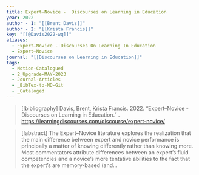 ```yaml
---
title: Expert–Novice -  Discourses on Learning in Education
year: 2022
author - 1: "[[Brent Davis]]"
author - 2: "[[Krista Francis]]"
key: "[[@Davis2022-wq]]"
aliases:
  - Expert–Novice - Discourses On Learning In Education
  - Expert–Novice
journal: "[[Discourses on Learning in Education]]"
tags:
  - Notion-Catalogued
  - 2_Upgrade-MAY-2023
  - Journal-Articles
  - _BibTex-to-MD-Git
  - _Cataloged
---
```


> [!bibliography]
> Davis, Brent, Krista Francis. 2022. “Expert–Novice -  Discourses on Learning in Education.” . https://learningdiscourses.com/discourse/expert-novice/

> [!abstract]
> The Expert–Novice literature explores the realization that the main difference between expert and novice performance is principally a matter of knowing differently rather than knowing more. Most commentators attribute differences between an expert’s fluid competencies and a novice’s more tentative abilities to the fact that the expert’s are memory-based (and…